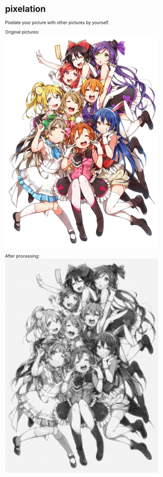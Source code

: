 # pixelation
Pixelate your picture with other pictures by yourself.

Original pictures:
![image](https://github.com/PythonYXY/pixelation/blob/master/main_pic.jpg)

After processing:
![image](https://github.com/PythonYXY/pixelation/blob/master/result.jpg)
